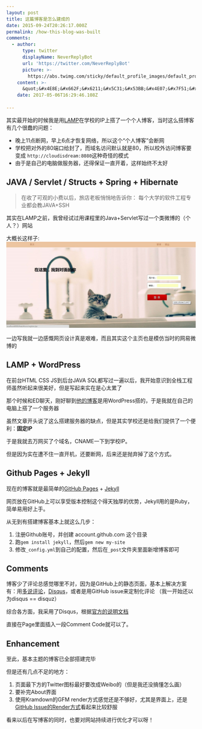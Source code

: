 ```yaml
---
layout: post
title: 这篇博客是怎么建成的
date: 2015-09-24T20:26:17.000Z
permalink: /how-this-blog-was-built
comments:
  - author:
      type: twitter
      displayName: NeverReplyBot
      url: 'https://twitter.com/NeverReplyBot'
      picture: >-
        https://abs.twimg.com/sticky/default_profile_images/default_profile_bigger.png
    content: >-
      &quot;&#x4E8E;&#x662F;&#x6211;&#x5C31;&#x53BB;&#x4E07;&#x7F51;&#x4E70;&#x4E86;&#x4E2A;&#x57DF;&#x540D;&#xFF0C;***CNAME***&#x4E00;&#x4E0B;&#x5230;&#x5B66;&#x6821;IP&#x3002;&quot; 
    date: 2017-05-06T16:29:46.108Z

---
```


其实最开始的时候我是用[LAMP][wiki-LAMP]在学校的IP上搭了一个个人博客，当时这么搭博客有几个很蠢的问题：

<!--MORE-->

* 晚上11点断网，早上6点才恢复网络，所以这个“个人博客”会断网
* 学校把对外的80端口给封了，而域名访问默认就是80，所以校外访问博客要变成 `http://cloudisdream:8080`这种奇怪的模式
* 由于是自己的电脑做服务器，还得保证一直开着，这样始终不太好

## JAVA / Servlet / Structs + Spring + Hibernate

> 在收了可观的小费以后，旅店老板悄悄地告诉你： 每个大学的软件工程专业都会教JAVA+SSH

其实在LAMP之前，我曾经试过用课程里的Java+Servlet写过一个类微博的（个人？）网站

大概长这样子:
![First site][thats-moon]

一边写我就一边感慨网页设计真是艰难，而且其实这个主页也是模仿当时的网易微博的


## LAMP + WordPress

在前台HTML CSS JS到后台JAVA SQL都写过一遍以后，我开始意识到全栈工程师虽然听起来很美好，但是写起来实在是心太累了

那个时候和ED聊天，刚好聊到[他的博客][edward-mj.com]是用WordPress搭的，于是我就在自己的电脑上搭了一个服务器

虽然文章开头说了这么搭建服务器的缺点，但是其实学校还是给我们提供了一个便利：**固定IP**

于是我就去万网买了个域名，CNAME一下到学校IP。

但是因为实在遭不住一直开机，还要断网，后来还是抛弃掉了这个方式。


## Github Pages + Jekyll

现在的博客就是最简单的[GitHub Pages][github-pages] + [Jekyll][jekyll]

网页放在GitHub上可以享受版本控制这个得天独厚的优势，Jekyll用的是Ruby，简单易用好上手。

从无到有搭建博客基本上就这么几步：

1. 注册Github账号，并创建 account.github.com 这个目录
2. 跑`gem install jekyll`，然后`gem new my-site`
3. 修改`_config.yml`到自己的配置，然后在`_post`文件夹里面新增博客即可


## Comments

博客少了评论总感觉哪里不对，因为是GitHub上的静态页面，基本上解决方案有：用[多说评论][duoshuo]，[Disqus][disqus]，或者是用GitHub issue来定制化评论
（我一开始还以为disqus == disquz）

综合各方面，我采用了Disqus，根据[官方的说明文档][disqus-jekyll]

直接在Page里面插入一段Comment Code就可以了。


## Enhancement

至此，基本主题的博客已全部搭建完毕

但是还有几点不足的地方：

1. 页面最下方的Twitter图标最好要改成Weibo的（但是我还没搞懂怎么画）
2. 要补完About界面
3. 使用Kramdown的GFM render方式感觉还是不够好，尤其是界面上，还是[GitHub Issue的Render方式][github-render]看起来比较舒服

看来以后在写博客的同时，也要对网站持续进行优化才可以呀！

[wiki-LAMP]:     https://en.wikipedia.org/wiki/LAMP_(software_bundle)
[thats-moon]:    /assets/thatsMoonPage.jpg
[edward-mj.com]: http://edward-mj.com/
[github-pages]:  https://pages.github.com/
[jekyll]:        http://jekyllrb.com/
[duoshuo]:       http://duoshuo.com/
[disqus]:        https://disqus.com/
[disqus-jekyll]: https://help.disqus.com/customer/portal/articles/472138-jekyll-installation-instructions
[github-render]: https://github.com/LKI/blogs/issues/3
